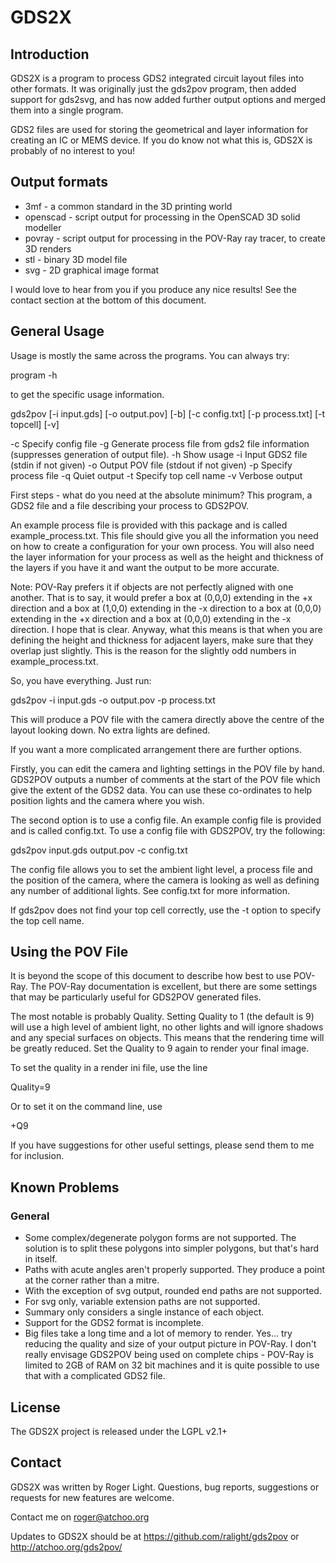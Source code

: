 # GDS2X

## Introduction

GDS2X is a program to process GDS2 integrated circuit layout files into other
formats. It was originally just the gds2pov program, then added support for
gds2svg, and has now added further output options and merged them into a single
program.

GDS2 files are used for storing the geometrical and layer information for
creating an IC or MEMS device. If you do know not what this is, GDS2X is
probably of no interest to you!

## Output formats

* 3mf - a common standard in the 3D printing world
* openscad - script output for processing in the OpenSCAD 3D solid modeller
* povray - script output for processing in the POV-Ray ray tracer, to create 3D renders
* stl - binary 3D model file
* svg - 2D graphical image format

I would love to hear from you if you produce any nice results! See the contact
section at the bottom of this document.


## General Usage

Usage is mostly the same across the programs. You can always try:

program -h

to get the specific usage information.


gds2pov [-i input.gds] [-o output.pov] [-b] [-c config.txt] [-p process.txt] [-t topcell] [-v]

 -c	Specify config file
 -g Generate process file from gds2 file information (suppresses generation of
    output file).
 -h Show usage
 -i Input GDS2 file (stdin if not given)
 -o Output POV file (stdout if not given)
 -p	Specify process file
 -q Quiet output
 -t	Specify top cell name
 -v	Verbose output

First steps - what do you need at the absolute minimum? This program, a GDS2
file and a file describing your process to GDS2POV.

An example process file is provided with this package and is called
example_process.txt. This file should give you all the information you need on
how to create a configuration for your own process. You will also need the layer
information for your process as well as the height and thickness of the layers
if you have it and want the output to be more accurate.

Note: POV-Ray prefers it if objects are not perfectly aligned with one another.
That is to say, it would prefer a box at (0,0,0) extending in the +x direction
and a box at (1,0,0) extending in the -x direction to a box at (0,0,0) extending
in the +x direction and a box at (0,0,0) extending in the -x direction. I hope
that is clear. Anyway, what this means is that when you are defining the height
and thickness for adjacent layers, make sure that they overlap just slightly.
This is the reason for the slightly odd numbers in example_process.txt.

So, you have everything. Just run:

gds2pov -i input.gds -o output.pov -p process.txt

This will produce a POV file with the camera directly above the centre of the
layout looking down. No extra lights are defined.


If you want a more complicated arrangement there are further options.

Firstly, you can edit the camera and lighting settings in the POV file by hand.
GDS2POV outputs a number of comments at the start of the POV file which give
the extent of the GDS2 data. You can use these co-ordinates to help position
lights and the camera where you wish.

The second option is to use a config file. An example config file is provided
and is called config.txt. To use a config file with GDS2POV, try the following:

gds2pov input.gds output.pov -c config.txt

The config file allows you to set the ambient light level, a process file and
the position of the camera, where the camera is looking as well as defining
any number of additional lights. See config.txt for more information.

If gds2pov does not find your top cell correctly, use the -t option to specify the top cell name.


## Using the POV File

It is beyond the scope of this document to describe how best to use POV-Ray.
The POV-Ray documentation is excellent, but there are some settings that may
be particularly useful for GDS2POV generated files.

The most notable is probably Quality. Setting Quality to 1 (the default is 9)
will use a high level of ambient light, no other lights and will ignore shadows
and any special surfaces on objects. This means that the rendering time will be
greatly reduced. Set the Quality to 9 again to render your final image.

To set the quality in a render ini file, use the line

Quality=9

Or to set it on the command line, use

+Q9

If you have suggestions for other useful settings, please send them to me for
inclusion.


## Known Problems

### General

* Some complex/degenerate polygon forms are not supported. The solution is to
  split these polygons into simpler polygons, but that's hard in itself.
* Paths with acute angles aren't properly supported. They produce a point at
  the corner rather than a mitre.
* With the exception of svg output, rounded end paths are not supported.
* For svg only, variable extension paths are not supported.
* Summary only considers a single instance of each object.
* Support for the GDS2 format is incomplete.
* Big files take a long time and a lot of memory to render. Yes... try
  reducing the quality and size of your output picture in POV-Ray. I don't
  really envisage GDS2POV being used on complete chips - POV-Ray is limited
  to 2GB of RAM on 32 bit machines and it is quite possible to use that with
  a complicated GDS2 file.


## License

The GDS2X project is released under the LGPL v2.1+


## Contact

GDS2X was written by Roger Light. Questions, bug reports, suggestions
or requests for new features are welcome.

Contact me on roger@atchoo.org

Updates to GDS2X should be at https://github.com/ralight/gds2pov or http://atchoo.org/gds2pov/
